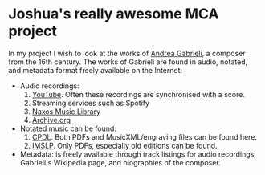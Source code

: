 # Joshua's really awesome MCA project

In my project I wish to look at the works of [Andrea Gabrieli](https://en.wikipedia.org/wiki/Andrea_Gabrieli), a composer from the 16th century. The works of Gabrieli are found in audio, notated, and metadata format freely available on the Internet:

* Audio recordings:
  1. [YouTube](https://www.youtube.com/results?search_query=Andrea+Gabrieli). Often these recordings are synchronised with a score.
  2. Streaming services such as Spotify
  3. [Naxos Music Library](https://www.naxosmusiclibrary.com/)
  4. [Archive.org](https://archive.org/search.php?query=andrea+gabrieli)
* Notated music can be found:
  1. [CPDL](https://www.cpdl.org/wiki/index.php/Andrea_Gabrieli). Both PDFs and MusicXML/engraving files can be found here.
  2. [IMSLP](https://imslp.org/wiki/Category:Gabrieli,_Andrea). Only PDFs, especially old editions can be found.
* Metadata: is freely available through track listings for audio recordings, Gabrieli's Wikipedia page, and biographies of the composer.
